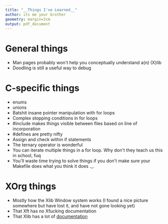 ```yaml
---
title: "__Things I've Learned__"
author: its me your brother
geometry: margin=2cm
output: pdf_document
--- 
```


# General things

* Man pages probably won't help you conceptually understand a(n) (X)lib
* Doodling is still a useful way to debug

# C-specific things

* enums
* unions
* Batshit insane pointer manipulation with for loops
* Complex stopping conditions in for loops
* #include makes things visible between files based on line of incorporation
* #defines are pretty nifty
* Assign and check within if statements
* The ternary operator is wonderful
* You can iterate multiple things in a for loop. Why don't they teach us this in school, fuq
* You'll waste time trying to solve things if you don't make sure your Makefile does what you think it does .\_.

# XOrg things

* Mostly how the Xlib Window system works (I found a nice picture somewhere but have lost it, and have not gone looking yet)
* That Xft has no Xfucking documentation
* That Xlib has a lot of [documentation](https://www.x.org/releases/current/doc/libX11/libX11/libX11.pdf)
